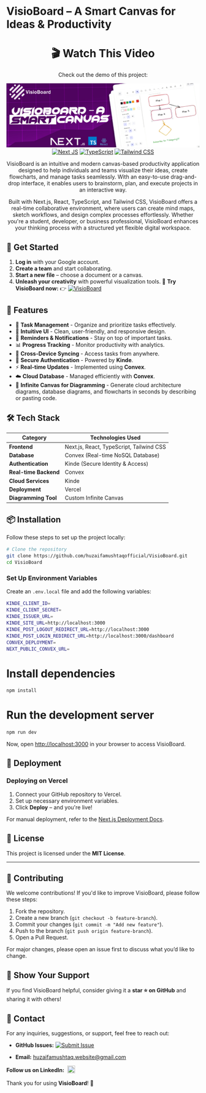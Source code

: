 # VisioBoard – A Smart Canvas for Ideas & Productivity
<div align="center">
  
# 🎬 Watch This Video  

Check out the demo of this project:  

[![Watch the video](https://raw.githubusercontent.com/huzaifamushtaqofficial/visioboard/main/public/visioboard-baner.jpg)](https://www.youtube.com/watch?v=rxuUEJkCXes)  
[![Next JS](https://img.shields.io/badge/-NextJS-000000?style=for-the-badge&logo=next.js&logoColor=white)](https://nextjs.org/)
[![TypeScript](https://img.shields.io/badge/-TypeScript-3178C6?style=for-the-badge&logo=typescript&logoColor=white)](https://www.typescriptlang.org/)
[![Tailwind CSS](https://img.shields.io/badge/-TailwindCSS-38B2AC?style=for-the-badge&logo=tailwind-css&logoColor=white)](https://tailwindcss.com/)


VisioBoard is an intuitive and modern canvas-based productivity application designed to help individuals and teams visualize their ideas, create flowcharts, and manage tasks seamlessly. With an easy-to-use drag-and-drop interface, it enables users to brainstorm, plan, and execute projects in an interactive way.

Built with Next.js, React, TypeScript, and Tailwind CSS, VisioBoard offers a real-time collaborative environment, where users can create mind maps, sketch workflows, and design complex processes effortlessly. Whether you're a student, developer, or business professional, VisioBoard enhances your thinking process with a structured yet flexible digital workspace.
</div>

## 🚀 Get Started  
1. **Log in** with your Google account.  
2. **Create a team** and start collaborating.  
3. **Start a new file** – choose a document or a canvas.  
4. **Unleash your creativity** with powerful visualization tools.
🔗 **Try VisioBoard now:** 👉 [![VisioBoard](https://img.shields.io/badge/Try%20VisioBoard-6A0DAD?style=flat&logo=visualstudiocode&logoColor=white)](https://visioboard.huzaifamushtaq.website/)


## 🚀 Features

- 📌 **Task Management** - Organize and prioritize tasks effectively.
- 🎨 **Intuitive UI** - Clean, user-friendly, and responsive design.
- 📅 **Reminders & Notifications** - Stay on top of important tasks.
- 📊 **Progress Tracking** - Monitor productivity with analytics.
- 🔄 **Cross-Device Syncing** - Access tasks from anywhere.
- 🔐 **Secure Authentication** - Powered by **Kinde**.
- ⚡ **Real-time Updates** - Implemented using **Convex**.
- ☁️ **Cloud Database** - Managed efficiently with **Convex**.
- 📐 **Infinite Canvas for Diagramming** - Generate cloud architecture diagrams, database diagrams, and flowcharts in seconds by describing or pasting code.

## 🛠️ Tech Stack

| Category            | Technologies Used                        |
|--------------------|--------------------------------------|
| **Frontend**      | Next.js, React, TypeScript, Tailwind CSS|
| **Database**      | Convex (Real-time NoSQL Database)       |
| **Authentication** | Kinde (Secure Identity & Access)       |
| **Real-time Backend** | Convex                              |
| **Cloud Services** | Kinde                                  |
| **Deployment**    | Vercel                                  |
| **Diagramming Tool** | Custom Infinite Canvas               |

## 📦 Installation

Follow these steps to set up the project locally:

```bash
# Clone the repository
git clone https://github.com/huzaifamushtaqofficial/VisioBoard.git
cd VisioBoard
```
### Set Up Environment Variables

Create an `.env.local` file and add the following variables:
```bash
KINDE_CLIENT_ID=
KINDE_CLIENT_SECRET=
KINDE_ISSUER_URL=
KINDE_SITE_URL=http://localhost:3000
KINDE_POST_LOGOUT_REDIRECT_URL=http://localhost:3000
KINDE_POST_LOGIN_REDIRECT_URL=http://localhost:3000/dashboard
CONVEX_DEPLOYMENT=
NEXT_PUBLIC_CONVEX_URL=
```



# Install dependencies
```bash
npm install 
```
# Run the development server
```bash
npm run dev 
```

Now, open [http://localhost:3000](http://localhost:3000) in your browser to access VisioBoard.

## 🚀 Deployment

### Deploying on Vercel

1. Connect your GitHub repository to Vercel.
2. Set up necessary environment variables.
3. Click **Deploy** – and you're live!

For manual deployment, refer to the [Next.js Deployment Docs](https://nextjs.org/docs/deployment).

## 📜 License

This project is licensed under the **MIT License**.

---

## 🤝 Contributing

We welcome contributions! If you'd like to improve VisioBoard, please follow these steps:

1. Fork the repository.
2. Create a new branch (`git checkout -b feature-branch`).
3. Commit your changes (`git commit -m "Add new feature"`).
4. Push to the branch (`git push origin feature-branch`).
5. Open a Pull Request.

For major changes, please open an issue first to discuss what you’d like to change.

## 🌟 Show Your Support

If you find VisioBoard helpful, consider giving it a **star ⭐ on GitHub** and sharing it with others!

## 📧 Contact

For any inquiries, suggestions, or support, feel free to reach out:


- **GitHub Issues:** [![Submit Issue](https://img.shields.io/badge/Submit%20Issue-6A0DAD?style=flat&logo=github&logoColor=white)](https://github.com/huzaifamushtaqofficial/VisioBoard/issues)


- **Email:** huzaifamushtaq.website@gmail.com
  
<div style="display: flex; align-items: center; gap: 8px;">
    <strong>Follow us on LinkedIn:</strong> 
    <a href="https://www.linkedin.com/in/huzaifamushtaqofficial/" target="_blank">
        <img src="https://upload.wikimedia.org/wikipedia/commons/c/ca/LinkedIn_logo_initials.png" width="20" height="20">
    </a>
</div>



Thank you for using **VisioBoard**! 🚀

